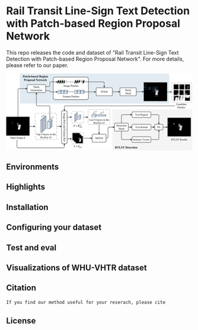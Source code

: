 # Rail Transit Line-Sign Text Detection with Patch-based Region Proposal Network

This repo releases the code and dataset of "Rail Transit Line-Sign Text Detection with Patch-based Region Proposal Network". 
For more details, please refer to our paper.

![Architecture](./Architecture.png)


## Environments



## Highlights


## Installation


## Configuring your dataset


## Test and eval


## Visualizations of WHU-VHTR dataset

## Citation
```bash
If you find our method useful for your reserach, please cite
```
## License
